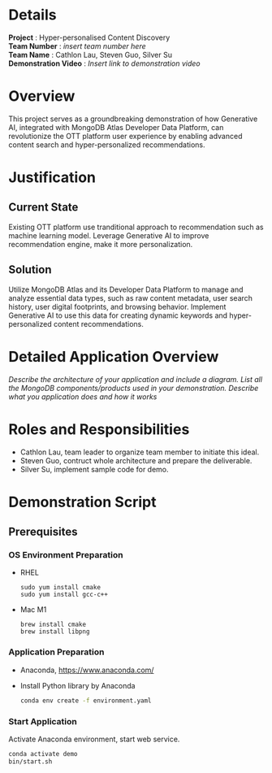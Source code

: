 # Details

**Project** : Hyper-personalised Content Discovery  
**Team Number** : _insert team number here_  
**Team Name** : Cathlon Lau, Steven Guo, Silver Su  
**Demonstration Video** : _Insert link to demonstration video_  

# Overview

This project serves as a groundbreaking demonstration of how Generative AI, integrated with MongoDB Atlas Developer Data Platform, can revolutionize the OTT platform user experience by enabling advanced content search and hyper-personalized recommendations.

# Justification

## Current State
Existing OTT platform use tranditional approach to recommendation such as machine learning model. Leverage Generative AI to improve recommendation engine, make it more personalization.

## Solution
Utilize MongoDB Atlas and its Developer Data Platform to manage and analyze essential data types, such as raw content metadata, user search history, user digital footprints, and browsing behavior. Implement Generative AI to use this data for creating dynamic keywords and hyper-personalized content recommendations.

# Detailed Application Overview

_Describe the architecture of your application and include a diagram._
_List all the MongoDB components/products used in your demonstration._
_Describe what you application does and how it works_


# Roles and Responsibilities

- Cathlon Lau, team leader to organize team member to initiate this ideal.
- Steven Guo, contruct whole architecture and prepare the deliverable.
- Silver Su, implement sample code for demo.

# Demonstration Script

<!-- _Demonstration script (or link to script) goes here_

_The demonstration script should provide all the information required for another MongoDB SA to deliver your demonstration to a prospect. This should include:_

* _setup/installation steps_
* _step by step instructions on how to give the demonstration_
* _key points to emphasize at each point in the demonstration_
* _any tear down steps required to reset the demonstration so it is ready for the next time_ -->

## Prerequisites

### OS Environment Preparation

- RHEL
  
  ```ssh
  sudo yum install cmake
  sudo yum install gcc-c++
  ```

- Mac M1
  
  ```ssh
  brew install cmake
  brew install libpng
  ```

### Application Preparation

- Anaconda, <https://www.anaconda.com/>
  
- Install Python library by Anaconda
  
  ```sh
  conda env create -f environment.yaml
  ```

### Start Application

Activate Anaconda environment, start web service.

```sh
conda activate demo
bin/start.sh
```
